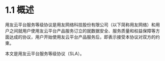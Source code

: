 # 1.1 概述



用友云平台服务等级协议是用友网络科技股份有限公司（以下简称用友网络）和用户之间就用户使用友云平台产品服务订立的就数据安全、服务质量和权益保障等方面达成的协议，用户开始使用友云平台产品服务后，即表示接受本协议对双方的约束。


本文是用友云平台服务等级协议（SLA）。   